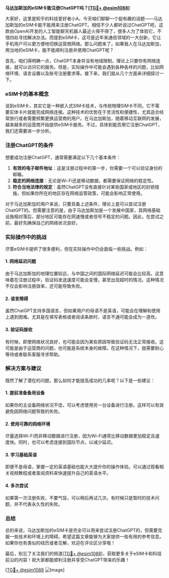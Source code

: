 **马达加斯加的eSIM卡能注册ChatGPT吗？[[TG💪+ @esim1088](https://t.me/s/esim1088)]**

大家好，这里是知乎的科技爱好者小A。今天咱们聊聊一个挺有趣的话题——马达加斯加的eSIM卡能不能用来注册ChatGPT。相信不少人都听说过ChatGPT吧，这款由OpenAI开发的人工智能聊天机器人最近火得不得了，很多人为了体验它，不惜四处寻找解决办法。而提到eSIM卡，这可是近年来通信领域的一大创新，它让手机用户可以更方便地切换运营商网络。那么问题来了，如果我人在马达加斯加，用当地的eSIM卡，能不能顺利注册并使用ChatGPT呢？

首先，咱们得明确一点，ChatGPT本身并没有地域限制，理论上只要你有网络连接，就可以访问它的服务。但是，实际操作中可能会遇到各种各样的问题，比如网络环境、语言设置以及账号注册要求等。接下来，我们就从几个方面来详细探讨一下。

### eSIM卡的基本概念

说到eSIM卡，其实它是一种嵌入式SIM卡技术，与传统物理SIM卡不同，它不需要实体卡片就能完成网络连接。这种技术的优势在于灵活性和便捷性，尤其适合经常旅行或者需要频繁更换运营商的用户。在马达加斯加，随着移动互联网的发展，越来越多的运营商开始提供eSIM卡服务。不过，具体到能否用它注册ChatGPT，我们还需要进一步分析。

### 注册ChatGPT的条件

想要成功注册ChatGPT，通常需要满足以下几个基本条件：
1. **有效的电子邮件地址**：这是注册过程中的第一步，你需要一个可以验证身份的邮箱。
2. **稳定的网络连接**：无论是Wi-Fi还是移动数据，都需要保证网络的稳定性。
3. **符合当地法律的规定**：虽然ChatGPT没有直接针对某些国家或地区的封锁措施，但如果你所在的地区存在网络监管政策，可能会影响正常使用。

对于马达加斯加的用户来说，只要具备上述条件，理论上是可以尝试注册ChatGPT的。但需要注意的是，由于马达加斯加是一个发展中国家，其网络基础设施相对落后，部分地区可能存在网速慢或者信号不稳定的问题。因此，在尝试之前，最好先确保自己的网络状况良好。

### 实际操作中的挑战

尽管eSIM卡提供了很多便利，但在实际操作中仍会面临一些挑战。例如：

#### 1. 网络延迟问题
由于马达加斯加的地理位置较远，与中国之间的国际网络延迟可能会比较高。这意味着在注册过程中，验证码发送速度可能会变慢，甚至出现超时的情况。这种情况不仅会影响注册效率，还可能导致失败。

#### 2. 语言障碍
虽然ChatGPT支持多国语言，但如果用户的母语不是英语，可能会在理解和使用上遇到困难。尤其是在填写表格或者阅读条款时，语言不通可能会成为一道坎。

#### 3. 验证码接收
有时候，即使网络状况良好，也可能会因为某些原因导致验证码无法正常接收。这可能是由于运营商的问题，也可能是系统本身的故障。在这种情况下，就需要耐心等待或者联系客服寻求帮助。

### 解决方案与建议

既然了解了潜在的问题，那么如何才能提高成功的几率呢？以下是一些建议：

#### 1. 提前准备备用设备
如果你的主设备网络状况不佳，可以考虑使用另一台设备进行注册。这样可以有效避免因网络问题导致的失败。

#### 2. 使用可靠的网络环境
尽量选择Wi-Fi而非移动数据进行注册，因为Wi-Fi通常比移动数据更加稳定且速度快。同时，也可以考虑连接到国际节点，以减少延迟。

#### 3. 学习基础英语
即便不是母语，掌握一定的英语基础也能大大提升你的操作体验。可以通过观看相关视频教程或者查阅资料来快速提升自己的英语水平。

#### 4. 多次尝试
如果第一次注册失败，不要气馁，可以稍后再试几次。有时候只是暂时的技术问题，并不代表永久性的失败。

### 总结

总的来说，马达加斯加的eSIM卡是完全可以用来尝试注册ChatGPT的，但需要克服一些技术和环境上的障碍。希望这篇文章能够为大家提供一些有用的参考信息。如果你也有类似的经历或者见解，欢迎在评论区分享哦！

最后，别忘了关注我们的频道[[TG💪+ @esim1088](https://t.me/s/esim1088)]，获取更多关于eSIM卡和科技前沿的内容！祝大家都能顺利注册并享受ChatGPT带来的乐趣！

[[TG💪+ @esim1088](https://t.me/s/esim1088) ![Image](https://i.postimg.cc/4NQfJmqS/Snipaste-2025-05-13-00-14-12.png)]